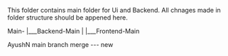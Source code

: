 This folder contains main folder for Ui and Backend.
All chnages made in folder structure should be appened here.

Main-
    |___Backend-Main
    |
    |___Frontend-Main

AyushN main branch merge --- new